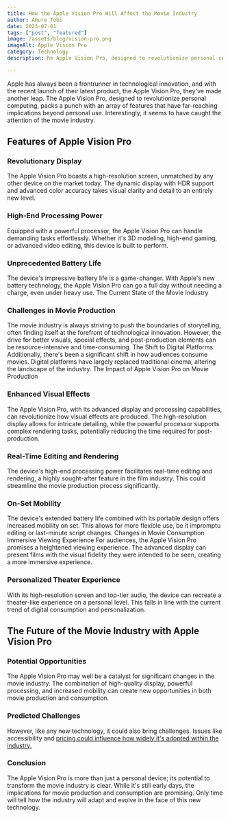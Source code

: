 ```yaml
---
title: How the Apple Vision Pro Will Affect the Movie Industry
author: Amure Tobi
date: 2023-07-01
tags: ["post", "featured"]
image: /assets/blog/vision-pro.png
imageAlt: Apple Vision Pro 
category: Technology
description: he Apple Vision Pro, designed to revolutionize personal computing, packs a punch with an array of features that have far-reaching implications beyond personal use. Interestingly, it seems to have caught the attention of the movie industry.

---
```


Apple has always been a frontrunner in technological innovation, and with the recent launch of their latest product, the Apple Vision Pro, they've made another leap. The Apple Vision Pro, designed to revolutionize personal computing, packs a punch with an array of features that have far-reaching implications beyond personal use. Interestingly, it seems to have caught the attention of the movie industry.

<h2>Features of Apple Vision Pro</h2>

<h3>Revolutionary Display</h3>
The Apple Vision Pro boasts a high-resolution screen, unmatched by any other device on the market today. The dynamic display with HDR support and advanced color accuracy takes visual clarity and detail to an entirely new level.


<h3>High-End Processing Power</h3>
Equipped with a powerful processor, the Apple Vision Pro can handle demanding tasks effortlessly. Whether it's 3D modeling, high-end gaming, or advanced video editing, this device is built to perform.


<h3>Unprecedented Battery Life</h3>
The device's impressive battery life is a game-changer. With Apple's new battery technology, the Apple Vision Pro can go a full day without needing a charge, even under heavy use.
The Current State of the Movie Industry

<h3>Challenges in Movie Production</h3>
The movie industry is always striving to push the boundaries of storytelling, often finding itself at the forefront of technological innovation. However, the drive for better visuals, special effects, and post-production elements can be resource-intensive and time-consuming.
The Shift to Digital Platforms
Additionally, there's been a significant shift in how audiences consume movies. Digital platforms have largely replaced traditional cinema, altering the landscape of the industry.
The Impact of Apple Vision Pro on Movie Production


<h3>Enhanced Visual Effects</h3>
The Apple Vision Pro, with its advanced display and processing capabilities, can revolutionize how visual effects are produced. The high-resolution display allows for intricate detailing, while the powerful processor supports complex rendering tasks, potentially reducing the time required for post-production.

<h3>Real-Time Editing and Rendering</h3>
The device's high-end processing power facilitates real-time editing and rendering, a highly sought-after feature in the film industry. This could streamline the movie production process significantly.


<h3>On-Set Mobility</h3>
The device's extended battery life combined with its portable design offers increased mobility on set. This allows for more flexible use, be it impromptu editing or last-minute script changes.
Changes in Movie Consumption
Immersive Viewing Experience
For audiences, the Apple Vision Pro promises a heightened viewing experience. The advanced display can present films with the visual fidelity they were intended to be seen, creating a more immersive experience.


<h3>Personalized Theater Experience</h3>
With its high-resolution screen and top-tier audio, the device can recreate a theater-like experience on a personal level. This falls in line with the current trend of digital consumption and personalization.


<h2>The Future of the Movie Industry with Apple Vision Pro</h2>


<h3>Potential Opportunities</h3>
The Apple Vision Pro may well be a catalyst for significant changes in the movie industry. The combination of high-quality display, powerful processing, and increased mobility can create new opportunities in both movie production and consumption.


<h3>Predicted Challenges</h3>
However, like any new technology, it could also bring challenges. Issues like accessibility and <a href="https://designerolayinka.com/color.html">pricing could influence how widely it's adopted within the industry.</a>


<h3>Conclusion</h3>
The Apple Vision Pro is more than just a personal device; its potential to transform the movie industry is clear. While it's still early days, the implications for movie production and consumption are promising. Only time will tell how the industry will adapt and evolve in the face of this new technology.

